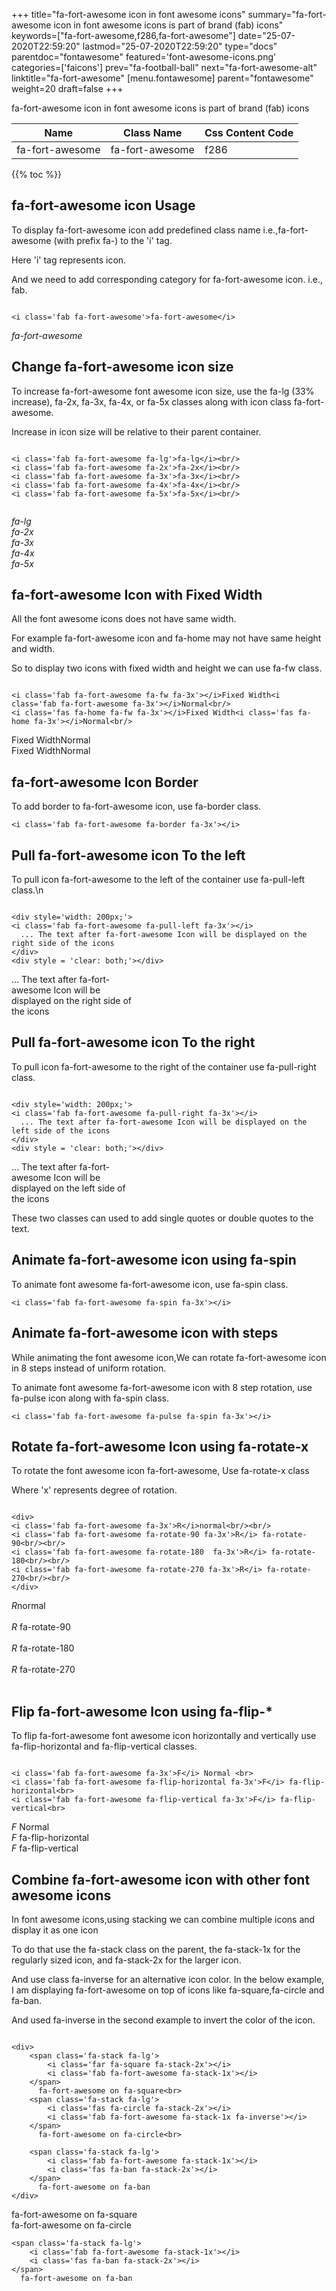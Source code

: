+++
title="fa-fort-awesome icon in font awesome icons"
summary="fa-fort-awesome icon in font awesome icons is part of brand (fab) icons"
keywords=["fa-fort-awesome,f286,fa-fort-awesome"]
date="25-07-2020T22:59:20"
lastmod="25-07-2020T22:59:20"
type="docs"
parentdoc="fontawesome"
featured='font-awesome-icons.png'
categories=['faicons']
prev="fa-football-ball"
next="fa-fort-awesome-alt"
linktitle="fa-fort-awesome"
[menu.fontawesome]
parent="fontawesome"
weight=20
draft=false
+++


fa-fort-awesome icon in font awesome icons is part of brand (fab) icons

<div class='table-responsive'><table class='table'><thead><tr><th>Name</th><th>Class Name</th><th>Css Content Code</th></tr></thead><tbody><tr><td>fa-fort-awesome</td><td>fa-fort-awesome</td><td>f286</td></tr></tbody></table></div>


{{% toc %}}


## fa-fort-awesome icon Usage

To display fa-fort-awesome icon add predefined class name i.e.,fa-fort-awesome (with prefix fa-) to the 'i' tag.

Here 'i' tag represents icon.

And we need to add corresponding category for fa-fort-awesome icon. i.e., fab.


```

<i class='fab fa-fort-awesome'>fa-fort-awesome</i>
```

<i class='fab fa-fort-awesome'>fa-fort-awesome</i>




## Change fa-fort-awesome icon size
To increase fa-fort-awesome font awesome icon size, use the fa-lg (33% increase), fa-2x, fa-3x, fa-4x, or fa-5x classes along with icon class fa-fort-awesome.

Increase in icon size will be relative to their parent container. 

```

<i class='fab fa-fort-awesome fa-lg'>fa-lg</i><br/>
<i class='fab fa-fort-awesome fa-2x'>fa-2x</i><br/>
<i class='fab fa-fort-awesome fa-3x'>fa-3x</i><br/>
<i class='fab fa-fort-awesome fa-4x'>fa-4x</i><br/>
<i class='fab fa-fort-awesome fa-5x'>fa-5x</i><br/>
            
```

<i class='fab fa-fort-awesome fa-lg'>fa-lg</i><br/>
<i class='fab fa-fort-awesome fa-2x'>fa-2x</i><br/>
<i class='fab fa-fort-awesome fa-3x'>fa-3x</i><br/>
<i class='fab fa-fort-awesome fa-4x'>fa-4x</i><br/>
<i class='fab fa-fort-awesome fa-5x'>fa-5x</i><br/>
            



## fa-fort-awesome Icon with Fixed Width 

All the font awesome icons does not have same width.

For example fa-fort-awesome icon and fa-home may not have same height and width.

So to display two icons with fixed width and height we can use fa-fw class.


```

<i class='fab fa-fort-awesome fa-fw fa-3x'></i>Fixed Width<i class='fab fa-fort-awesome fa-3x'></i>Normal<br/>
<i class='fas fa-home fa-fw fa-3x'></i>Fixed Width<i class='fas fa-home fa-3x'></i>Normal<br/>
```

<i class='fab fa-fort-awesome fa-fw fa-3x'></i>Fixed Width<i class='fab fa-fort-awesome fa-3x'></i>Normal<br/>
<i class='fas fa-home fa-fw fa-3x'></i>Fixed Width<i class='fas fa-home fa-3x'></i>Normal<br/>



## fa-fort-awesome Icon Border 

To add border to fa-fort-awesome icon, use fa-border class.


```
<i class='fab fa-fort-awesome fa-border fa-3x'></i>

```
<i class='fab fa-fort-awesome fa-border fa-3x'></i>





## Pull fa-fort-awesome icon To the left

To pull icon fa-fort-awesome to the left of the container use fa-pull-left class.\n

```

<div style='width: 200px;'>
<i class='fab fa-fort-awesome fa-pull-left fa-3x'></i>
  ... The text after fa-fort-awesome Icon will be displayed on the right side of the icons
</div>
<div style = 'clear: both;'></div>
```

<div style='width: 200px;'>
<i class='fab fa-fort-awesome fa-pull-left fa-3x'></i>
  ... The text after fa-fort-awesome Icon will be displayed on the right side of the icons
</div>
<div style = 'clear: both;'></div>




## Pull fa-fort-awesome icon To the right
To pull icon fa-fort-awesome to the right of the container use fa-pull-right class.

```

<div style='width: 200px;'>
<i class='fab fa-fort-awesome fa-pull-right fa-3x'></i>
  ... The text after fa-fort-awesome Icon will be displayed on the left side of the icons
</div>
<div style = 'clear: both;'></div>
```

<div style='width: 200px;'>
<i class='fab fa-fort-awesome fa-pull-right fa-3x'></i>
  ... The text after fa-fort-awesome Icon will be displayed on the left side of the icons
</div>
<div style = 'clear: both;'></div>

These two classes can used to add single quotes or double quotes to the text.


## Animate fa-fort-awesome icon using fa-spin
To animate font awesome fa-fort-awesome icon, use fa-spin class.

```
<i class='fab fa-fort-awesome fa-spin fa-3x'></i>
```
<i class='fab fa-fort-awesome fa-spin fa-3x'></i>




## Animate fa-fort-awesome icon with steps
While animating the font awesome icon,We can rotate fa-fort-awesome icon in 8 steps instead of uniform rotation.

To animate font awesome fa-fort-awesome icon with 8 step rotation, use fa-pulse icon along with fa-spin class.


```
<i class='fab fa-fort-awesome fa-pulse fa-spin fa-3x'></i>

```
<i class='fab fa-fort-awesome fa-pulse fa-spin fa-3x'></i>





## Rotate fa-fort-awesome Icon using fa-rotate-x
To rotate the font awesome icon fa-fort-awesome, Use fa-rotate-x class

Where 'x' represents degree of rotation.


```

<div>
<i class='fab fa-fort-awesome fa-3x'>R</i>normal<br/><br/>
<i class='fab fa-fort-awesome fa-rotate-90 fa-3x'>R</i> fa-rotate-90<br/><br/> 
<i class='fab fa-fort-awesome fa-rotate-180  fa-3x'>R</i> fa-rotate-180<br/><br/> 
<i class='fab fa-fort-awesome fa-rotate-270 fa-3x'>R</i> fa-rotate-270<br/><br/>
</div>
```

<div>
<i class='fab fa-fort-awesome fa-3x'>R</i>normal<br/><br/>
<i class='fab fa-fort-awesome fa-rotate-90 fa-3x'>R</i> fa-rotate-90<br/><br/> 
<i class='fab fa-fort-awesome fa-rotate-180  fa-3x'>R</i> fa-rotate-180<br/><br/> 
<i class='fab fa-fort-awesome fa-rotate-270 fa-3x'>R</i> fa-rotate-270<br/><br/>
</div>




## Flip fa-fort-awesome Icon using fa-flip-*
To flip fa-fort-awesome font awesome icon horizontally and vertically use fa-flip-horizontal and fa-flip-vertical classes. 

```

<i class='fab fa-fort-awesome fa-3x'>F</i> Normal <br>
<i class='fab fa-fort-awesome fa-flip-horizontal fa-3x'>F</i> fa-flip-horizontal<br>
<i class='fab fa-fort-awesome fa-flip-vertical fa-3x'>F</i> fa-flip-vertical<br>
```

<i class='fab fa-fort-awesome fa-3x'>F</i> Normal <br>
<i class='fab fa-fort-awesome fa-flip-horizontal fa-3x'>F</i> fa-flip-horizontal<br>
<i class='fab fa-fort-awesome fa-flip-vertical fa-3x'>F</i> fa-flip-vertical<br>




## Combine fa-fort-awesome icon with other font awesome icons
In font awesome icons,using stacking we can combine multiple icons and display it as one icon 

To do that use the fa-stack class on the parent, the fa-stack-1x for the regularly sized icon, and fa-stack-2x for the larger icon.

And use class fa-inverse for an alternative icon color. 
In the below example, I am displaying fa-fort-awesome on top of icons like fa-square,fa-circle and fa-ban.

And used fa-inverse in the second example to invert the color of the icon.

```

<div>
    <span class='fa-stack fa-lg'>
        <i class='far fa-square fa-stack-2x'></i>
        <i class='fab fa-fort-awesome fa-stack-1x'></i>
    </span>
      fa-fort-awesome on fa-square<br>
    <span class='fa-stack fa-lg'>
        <i class='fas fa-circle fa-stack-2x'></i>
        <i class='fab fa-fort-awesome fa-stack-1x fa-inverse'></i>
    </span>
      fa-fort-awesome on fa-circle<br>

    <span class='fa-stack fa-lg'>
        <i class='fab fa-fort-awesome fa-stack-1x'></i>
        <i class='fas fa-ban fa-stack-2x'></i>
    </span>
      fa-fort-awesome on fa-ban
</div>
```

<div>
    <span class='fa-stack fa-lg'>
        <i class='far fa-square fa-stack-2x'></i>
        <i class='fab fa-fort-awesome fa-stack-1x'></i>
    </span>
      fa-fort-awesome on fa-square<br>
    <span class='fa-stack fa-lg'>
        <i class='fas fa-circle fa-stack-2x'></i>
        <i class='fab fa-fort-awesome fa-stack-1x fa-inverse'></i>
    </span>
      fa-fort-awesome on fa-circle<br>

    <span class='fa-stack fa-lg'>
        <i class='fab fa-fort-awesome fa-stack-1x'></i>
        <i class='fas fa-ban fa-stack-2x'></i>
    </span>
      fa-fort-awesome on fa-ban
</div>






